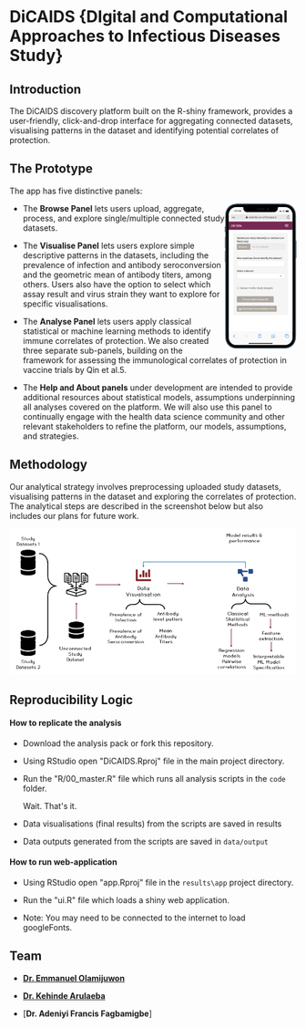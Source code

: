 # DiCAIDS {DIgital and Computational Approaches to Infectious Diseases Study}


## Introduction 

The DiCAIDS discovery platform built on the R-shiny framework, provides a user-friendly, click-and-drop interface for aggregating connected datasets, visualising patterns in the dataset and identifying potential correlates of protection.

## The Prototype

The app has five distinctive panels:

<img src="images/dicaids_app.png" align="right" width="25%"/>

- The **Browse Panel** lets users upload, aggregate, process, and explore single/multiple connected study datasets.

- The **Visualise Panel** lets users explore simple descriptive patterns in the datasets, including the prevalence of infection and antibody seroconversion and the geometric mean of antibody titers, among others. Users also have the option to select which assay result and virus strain they want to explore for specific visualisations.

- The **Analyse Panel** lets users apply classical statistical or machine learning methods to identify immune correlates of protection. We also created three separate sub-panels, building on the framework for assessing the immunological correlates of protection in vaccine trials by Qin et al.5. 

- The **Help and About panels** under development are intended to provide additional resources about statistical models, assumptions underpinning all analyses covered on the platform. We will also use this panel to continually engage with the health data science community and other relevant stakeholders to refine the platform, our models, assumptions, and strategies.

## Methodology


Our analytical strategy involves preprocessing uploaded study datasets, visualising patterns in the dataset and exploring the correlates of protection. The analytical steps are described in the screenshot below but also includes our plans for future work.

![](images/methodology.png)

## Reproducibility Logic

#### **How to replicate the analysis**

-   Download the analysis pack or fork this repository.

-   Using RStudio open "DiCAIDS.Rproj" file in the main project directory.

-   Run the "R/00_master.R" file which runs all analysis scripts in the `code` folder. 

    Wait. That's it. 

-   Data visualisations (final results) from the scripts are saved in results

-   Data outputs generated from the scripts are saved in `data/output`


#### **How to run web-application**

-   Using RStudio open "app.Rproj" file in the `results\app` project directory.

-   Run the "ui.R" file which loads a shiny web application.

-   Note: You may need to be connected to the internet to load googleFonts.

## Team

-   [**Dr. Emmanuel Olamijuwon**](https:e.olamijuwon.com)

-   [**Dr. Kehinde Arulaeba**](https://le.ac.uk/people/kehinde-aruleba)

-   [**Dr. Adeniyi Francis Fagbamigbe**]

